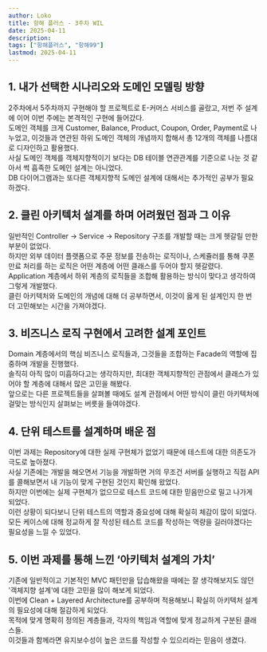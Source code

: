 ```yaml
---
author: Loko
title: 항해 플러스 - 3주차 WIL
date: 2025-04-11
description:
tags: ["항해플러스", "항해99"]
lastmod: 2025-04-11
---
```


## 1. 내가 선택한 시나리오와 도메인 모델링 방향

2주차에서 5주차까지 구현해야 할 프로젝트로 E-커머스 서비스를 골랐고, 저번 주 설계에 이어 이번 주에는 본격적인 구현에 들어갔다.  
도메인 객체를 크게 Customer, Balance, Product, Coupon, Order, Payment로 나누었고, 이것들과 연관된 하위 도메인 객체의 개념까지 합해서 총 12개의 객체를 나름대로 디자인하고 활용했다.  
사실 도메인 객체를 객체지향적이기 보다는 DB 테이블 연관관계를 기준으로 나눈 것 같아서 썩 흡족한 도메인 설계는 아니었다.  
DB 다이어그램과는 또다른 객체지향적 도메인 설계에 대해서는 추가적인 공부가 필요하겠다.

## 2. 클린 아키텍처 설계를 하며 어려웠던 점과 그 이유

일반적인 Controller → Service → Repository 구조를 개발할 때는 크게 헷갈릴 만한 부분이 없었다.  
하지만 외부 데이터 플랫폼으로 주문 정보를 전송하는 로직이나, 스케쥴러를 통해 쿠폰 만료 처리를 하는 로직은 어떤 계층에 어떤 클래스를 두어야 할지 헷갈렸다.  
Application 계층에서 하위 계층의 로직들을 조합해 활용하는 방식이 맞다고 생각하여 그렇게 개발했다.  
클린 아키텍처와 도메인의 개념에 대해 더 공부하면서, 이것이 옳게 된 설계인지 한 번 더 고민해보는 시간을 가져야겠다.

## 3. 비즈니스 로직 구현에서 고려한 설계 포인트

Domain 계층에서의 핵심 비즈니스 로직들과, 그것들을 조합하는 Facade의 역할에 집중하며 개발을 진행했다.  
솔직히 아직 많이 미흡하다고는 생각하지만, 최대한 객체지향적인 관점에서 클래스가 있어야 할 계층에 대해서 많은 고민을 해봤다.  
앞으로는 다른 프로젝트들을 살펴볼 때에도 설계 관점에서 어떤 방식이 클린 아키텍처에 걸맞는 방식인지 살펴보는 버릇을 들여야겠다.

## 4. 단위 테스트를 설계하며 배운 점

이번 과제는 Repository에 대한 실제 구현체가 없었기 때문에 테스트에 대한 의존도가 극도로 높아졌다.  
사실 기존에는 개발을 해오면서 기능을 개발하면 거의 무조건 서버를 실행하고 직접 API를 콜해보면서 내 기능이 맞게 구현된 것인지 확인해 왔었다.  
하지만 이번에는 실제 구현체가 없으므로 테스트 코드에 대한 믿음만으로 밀고 나가게 되었다.  
이런 상황이 되다보니 단위 테스트의 역할과 중요성에 대해 확실히 체감이 많이 되었다.  
모든 케이스에 대해 정교하게 잘 작성된 테스트 코드를 작성하는 역량을 길러야겠다는 필요성을 느낄 수 있었다.

## 5. 이번 과제를 통해 느낀 ‘아키텍처 설계의 가치’

기존에 일반적이고 기본적인 MVC 패턴만을 답습해왔을 때에는 잘 생각해보지도 않던 '객체지향 설계'에 대한 고민을 많이 해보게 되었다.  
이번에 Clean + Layered Architecture를 공부하며 적용해보니 확실히 아키텍처 설계의 필요성에 대해 절감하게 되었다.  
목적에 맞게 명확히 정의된 계층들과, 각자의 책임과 역할에 맞게 정교하게 구분된 클래스들.  
이것들과 함께라면 유지보수성이 높은 코드를 작성할 수 있으리라는 믿음이 생겼다.
